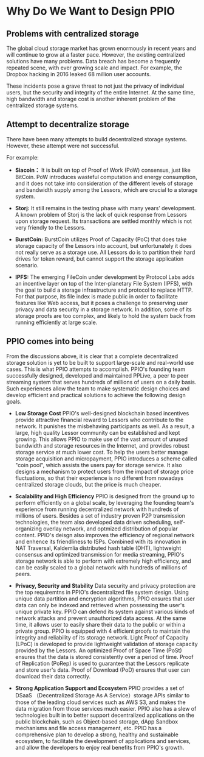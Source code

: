 # Why Do We Want to Design PPIO

## Problems with centralized storage
The global cloud storage market has grown enormously in recent years and will continue to grow at a faster pace. However, the existing centralized solutions have many problems. Data breach has become a frequently repeated scene, with ever growing scale and impact. For example, the Dropbox hacking in 2016 leaked 68 million user accounts.

These incidents pose a grave threat to not just the privacy of individual users, but the security and integrity of the entire Internet. At the same time, high bandwidth and storage cost is another inherent problem of the centralized storage systems.

## Attempt to decentralize storage
There have been many attempts to build decentralized storage systems. However, these attempt were not successful.

For example:

- **Siacoin：**  It is built on top of Proof of Work (PoW) consensus, just like BitCoin. PoW introduces wasteful computation and energy consumption, and it does not take into consideration of the different levels of storage and bandwidth supply among the Lessors, which are crucial to a storage system.

- **Storj:**   It still remains in the testing phase with many years’ development. A known problem of Storj is the lack of quick response from Lessors upon storage request. Its transactions are settled monthly which is not very friendly to the Lessors.

- **BurstCoin:**  BurstCoin utilizes Proof of Capacity (PoC) that does take storage capacity of the Lessors into account, but unfortunately it does not really serve as a storage use. All Lessors do is to partition their hard drives for token reward, but cannot support the storage application scenario.

- **IPFS:**  The emerging FileCoin under development by Protocol Labs adds an incentive layer on top of the Inter-planetary File System (IPFS), with the goal to build a storage infrastructure and protocol to replace HTTP. For that purpose, its file index is made public in order to facilitate features like Web access, but it poses a challenge to preserving user privacy and data security in a storage network. In addition, some of its storage proofs are too complex, and likely to hold the system back from running efficiently at large scale.

## PPIO comes into being
From the discussions above, it is clear that a complete decentralized storage solution is yet to be built to support large-scale and real-world use cases. This is what PPIO attempts to accomplish.
PPIO's founding team successfully designed, developed and maintained PPLive, a peer to peer streaming system that serves hundreds of millions of users on a daily basis. Such experiences allow the team to make systematic design choices and develop efficient and practical solutions to achieve the following design goals.

- **Low Storage Cost**  PPIO's well-designed blockchain based incentives provide attractive financial reward to Lessors who contribute to the network. It punishes the misbehaving participants as well. As a result, a large, high quality Lessor community can be established and kept growing. This allows PPIO to make use of the vast amount of unused bandwidth and storage resources in the Internet, and provides robust storage service at much lower cost. To help the users better manage storage acquisition and micropayment, PPIO introduces a scheme called "coin pool", which assists the users pay for storage service. It also designs a mechanism to protect users from the impact of storage price fluctuations, so that their experience is no different from nowadays centralized storage clouds, but the price is much cheaper.

- **Scalability and High Efficiency** PPIO is designed from the ground up to perform efficiently on a global scale, by leveraging the founding team's experience from running decentralized network with hundreds of millions of users. Besides a set of industry proven P2P transmission technologies, the team also developed data driven scheduling, self-organizing overlay network, and optmized distribution of popular content. PPIO's deisgn also improves the efficiency of regional network and enhence its friendliness to ISPs. Combined with its innovation in NAT Traversal, Kaldemlia distributed hash table (DHT), lightweight consensus and optimized transmission for media streaming, PPIO's storage network is able to perform with extremely high efficiency, and can be easily scaled to a global network with hundreds of millions of peers.

- **Privacy, Security and Stability** Data security and privacy protection are the top requiremtns in PPIO's decentralized file system design. Using unique data partition and encryption algorithms, PPIO ensures that user data can only be indexed and retrieved when possessing the user's unique private key. PPIO can defend its system against various kinds of network attacks and prevent unauthorized data access. At the same time, it allows user to easily share their data to the public or within a private group. PPIO is equipped with 4 efficient proofs to maintain the integrity and reliability of its storage network. Light Proof of Capacity (LPoC) is developed to provide lightweight validation of storage capacity provided by the Lessors. An optimized Proof of Space Time (PoSt) ensures that the data is stored consistently over a period of time. Proof of Replication (PoRep) is used to guarantee that the Lessors replicate and store user's data. Proof of Download (PoD) ensures that user can download their data correctly.

- **Strong Application Support and Ecosystem** PPIO provides a set of DSaaS （Decentralized Storage As A Service）storage APIs similar to those of the leading cloud services such as AWS S3, and makes the data migration from those services much easier. PPIO also has a slew of technologies built in to better support decentralized applications on the public blockchain, such as Object-based storage, dApp Sandbox mechanisms and file access management, etc. PPIO has a comprehensive plan to develop a strong, healthy and sustainable ecosystem, to facilitate the development of applications and services, and allow the developers to enjoy real benefits from PPIO's growth.
